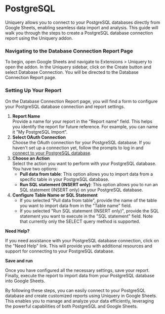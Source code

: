 # PostgreSQL

Uniquery allows you to connect to your PostgreSQL databases directly from Google Sheets, enabling seamless data import and analysis. This guide will walk you through the steps to create a PostgreSQL database connection report using the Uniquery addon.

### **Navigating to the Database Connection Report Page**

To begin, open Google Sheets and navigate to Extensions > Uniquery to open the addon. In the Uniquery sidebar, click on the Create button and select Database Connection. You will be directed to the Database Connection Report page.

### **Setting Up Your Report**

On the Database Connection Report page, you will find a form to configure your PostgreSQL database connection and report settings.

1. **Report Name**\
   Provide a name for your report in the "Report name" field. This helps you identify the report for future reference. For example, you can name it "My PostgreSQL Import".
2. **Select OAuth Connection**\
   Choose the OAuth connection for your PostgreSQL database. If you haven't set up a connection yet, follow the prompts to log in and [connect to your PostgreSQL database](database-connection.md).
3. **Choose an Action**\
   Select the action you want to perform with your PostgreSQL database. You have two options:
   * **Pull data from table**: This option allows you to import data from a specific table in your PostgreSQL database.
   * **Run SQL statement (INSERT only)**: This option allows you to run an SQL statement (INSERT only) on your PostgreSQL database.
4. **Configure Table Name or SQL Statement**
   * If you selected "Pull data from table", provide the name of the table you want to import data from in the "Table name" field.
   * If you selected "Run SQL statement (INSERT only)", provide the SQL statement you want to execute in the "SQL statement" field. Note that currently only the SELECT query method is supported.

**Need Help?**

If you need assistance with your PostgreSQL database connection, click on the "Need Help" link. This will provide you with additional resources and support for connecting to your PostgreSQL database.

**Save and run**

Once you have configured all the necessary settings, save your report. Finally, execute the report to import data from your PostgreSQL database into Google Sheets.

By following these steps, you can easily connect to your PostgreSQL database and create customized reports using Uniquery in Google Sheets. This enables you to manage and analyze your data efficiently, leveraging the powerful capabilities of both PostgreSQL and Google Sheets.
